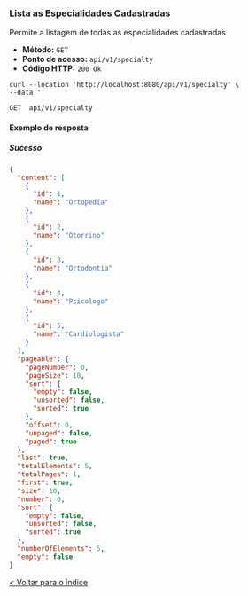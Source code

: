 ### Lista as Especialidades Cadastradas

Permite a listagem de todas as especialidades cadastradas

- **Método:** `GET`
- **Ponto de acesso:** `api/v1/specialty`
- **Código HTTP:** `200 Ok`

```shell
curl --location 'http://localhost:8080/api/v1/specialty' \
--data ''
```
    GET  api/v1/specialty

#### Exemplo de resposta

##### Sucesso

```json
{
  "content": [
    {
      "id": 1,
      "name": "Ortopedia"
    },
    {
      "id": 2,
      "name": "Otorrino"
    },
    {
      "id": 3,
      "name": "Ortodontia"
    },
    {
      "id": 4,
      "name": "Psicologo"
    },
    {
      "id": 5,
      "name": "Cardiologista"
    }
  ],
  "pageable": {
    "pageNumber": 0,
    "pageSize": 10,
    "sort": {
      "empty": false,
      "unsorted": false,
      "sorted": true
    },
    "offset": 0,
    "unpaged": false,
    "paged": true
  },
  "last": true,
  "totalElements": 5,
  "totalPages": 1,
  "first": true,
  "size": 10,
  "number": 0,
  "sort": {
    "empty": false,
    "unsorted": false,
    "sorted": true
  },
  "numberOfElements": 5,
  "empty": false
}
```

[< Voltar para o índice](../../readme.md)
